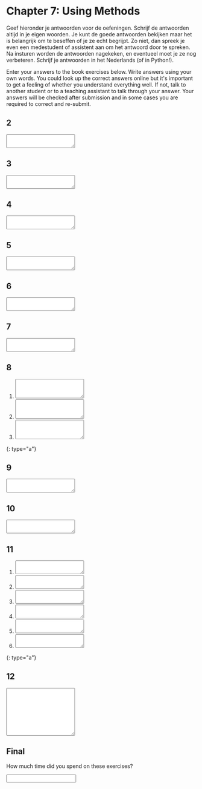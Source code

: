 # Chapter 7: Using Methods

Geef hieronder je antwoorden voor de oefeningen. Schrijf de antwoorden altijd in je eigen woorden. Je kunt de goede antwoorden bekijken maar het is belangrijk om te beseffen of je ze echt begrijpt. Zo niet, dan spreek je even een medestudent of assistent aan om het antwoord door te spreken. Na insturen worden de antwoorden nagekeken, en eventueel moet je ze nog verbeteren. Schrijf je antwoorden in het Nederlands (of in Python!).

Enter your answers to the book exercises below. Write answers using your own words. You could look up the correct answers online but it's important to get a feeling of whether you understand everything well. If not, talk to another student or to a teaching assistant to talk through your answer. Your answers will be checked after submission and in some cases you are required to correct and re-submit.

## 2

<textarea name="form[q2]" rows="2" required></textarea>

## 3

<textarea name="form[q3]" rows="2" required></textarea>

## 4

<textarea name="form[q4]" rows="2" required></textarea>

## 5

<textarea name="form[q5]" rows="2" required></textarea>

## 6

<textarea name="form[q6]" rows="2" required></textarea>

## 7

<textarea name="form[q7]" rows="2" required></textarea>

## 8

1. <textarea name="form[q8a]" rows="3" required></textarea>
2. <textarea name="form[q8b]" rows="3" required></textarea>
3. <textarea name="form[q8c]" rows="3" required></textarea>
{: type="a"}

## 9

<textarea name="form[q9]" rows="2" required></textarea>

## 10

<textarea name="form[q10]" rows="2" required></textarea>

## 11

1. <textarea name="form[q11a]" rows="2" required></textarea>
2. <textarea name="form[q11b]" rows="2" required></textarea>
3. <textarea name="form[q11c]" rows="2" required></textarea>
3. <textarea name="form[q11d]" rows="2" required></textarea>
3. <textarea name="form[q11e]" rows="2" required></textarea>
3. <textarea name="form[q11f]" rows="2" required></textarea>
{: type="a"}

## 12

<textarea name="form[q12]" rows="8" required></textarea>

## Final

How much time did you spend on these exercises?

<input name="form[qTime]" type="text" required>
